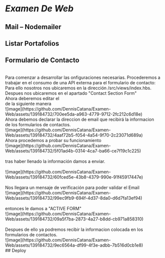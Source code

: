 # _Examen De Web_ <br>

## Mail – Nodemailer <br>

## Listar Portafolios <br>

## Formulario de Contacto <br>

<br>
Para comenzar a desarrollar las onfiguraciones necesarias. Procederemos a trabajar en el consumo de una API externa para el formulario de contacto:<br>
Para ello nosotros nos ubicaremos en la dirección /src/views/index.hbs. Despues nos ubicaremos en el apartado "Contact Section Form" <br>
Ahora deberemos editar el <form> de la siguiente manera <br>
![image](https://github.com/DennisCatana/Examen-Web/assets/139184732/700ee5da-a963-4779-9712-2fc212c6d18e) <br>
Ahora debemos declarar la direccion de email que recibirá la informacion de los formularios de contactos. <br>
![image](https://github.com/DennisCatana/Examen-Web/assets/139184732/4aaf72b5-f054-4a54-9f70-2c23071d689a) <br>
Ahora procedemos a probar su funcionamiento <br>
![image](https://github.com/DennisCatana/Examen-Web/assets/139184732/5f01ad4b-0314-4ca7-ba66-ce7f19c1c225) <br>
<br> tras haber llenado la información damos a enviar. <br>
<br> ![image](https://github.com/DennisCatana/Examen-Web/assets/139184732/60fced5e-43b8-4379-990e-91f45917447e) <br>
<br> Nos llegara un mensaje de verificación para poder validar el Email 
<br> ![image](https://github.com/DennisCatana/Examen-Web/assets/139184732/99ec9fb9-694f-4d37-8da0-d6d7fa13ef94) <br>
<br> entonces le damos a "ACTIVE FORM" <br>
![image](https://github.com/DennisCatana/Examen-Web/assets/139184732/09a5f7ba-2873-4a27-b8dd-cb971a858310) <br>
<br>
Despues de ello ya podremos recibir la informacion colocada en los formularios de contactos.
<br>
![image](https://github.com/DennisCatana/Examen-Web/assets/139184732/9ec6564a-df99-4f3e-adbb-7b516d0cb1e8)



<br>
## Deploy <br>
